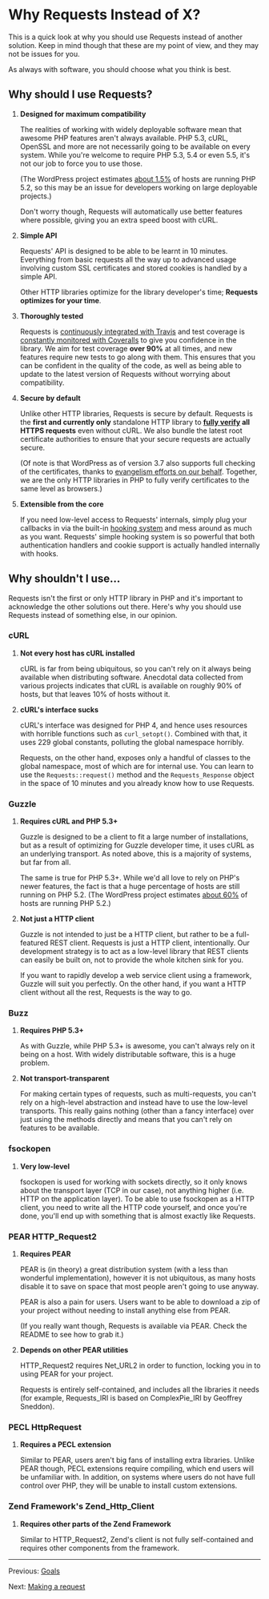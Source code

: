 Why Requests Instead of X?
==========================
This is a quick look at why you should use Requests instead of another
solution. Keep in mind though that these are my point of view, and they may not
be issues for you.

As always with software, you should choose what you think is best.


Why should I use Requests?
--------------------------
1. **Designed for maximum compatibility**

   The realities of working with widely deployable software mean that awesome
   PHP features aren't always available. PHP 5.3, cURL, OpenSSL and more are not
   necessarily going to be available on every system. While you're welcome to
   require PHP 5.3, 5.4 or even 5.5, it's not our job to force you to use those.

   (The WordPress project estimates [about 1.5%][wpstats] of hosts are running
   PHP 5.2, so this may be an issue for developers working on large
   deployable projects.)

   Don't worry though, Requests will automatically use better features where
   possible, giving you an extra speed boost with cURL.

2. **Simple API**

   Requests' API is designed to be able to be learnt in 10 minutes. Everything
   from basic requests all the way up to advanced usage involving custom SSL
   certificates and stored cookies is handled by a simple API.

   Other HTTP libraries optimize for the library developer's time; **Requests
   optimizes for your time**.

3. **Thoroughly tested**

   Requests is [continuously integrated with Travis][travis] and test coverage
   is [constantly monitored with Coveralls][coveralls] to give you confidence in
   the library. We aim for test coverage **over 90%** at all times, and new
   features require new tests to go along with them. This ensures that you can
   be confident in the quality of the code, as well as being able to update to
   the latest version of Requests without worrying about compatibility.

4. **Secure by default**

   Unlike other HTTP libraries, Requests is secure by default. Requests is the
   **first and currently only** standalone HTTP library to
   **[fully verify][requests_ssl] all HTTPS requests** even without cURL. We
   also bundle the latest root certificate authorities to ensure that your
   secure requests are actually secure.

   (Of note is that WordPress as of version 3.7 also supports full checking of
   the certificates, thanks to [evangelism efforts on our behalf][wpssl].
   Together, we are the only HTTP libraries in PHP to fully verify certificates
   to the same level as browsers.)

5. **Extensible from the core**

   If you need low-level access to Requests' internals, simply plug your
   callbacks in via the built-in [hooking system][] and mess around as much as
   you want. Requests' simple hooking system is so powerful that both
   authentication handlers and cookie support is actually handled internally
   with hooks.

[coveralls]: https://coveralls.io/r/rmccue/Requests
[hooking system]: hooks.md
[requests_ssl]: https://github.com/rmccue/Requests/blob/master/library/Requests/SSL.php
[travis]: https://travis-ci.org/rmccue/Requests
[wpssl]: http://core.trac.wordpress.org/ticket/25007


Why shouldn't I use...
----------------------
Requests isn't the first or only HTTP library in PHP and it's important to
acknowledge the other solutions out there. Here's why you should use Requests
instead of something else, in our opinion.


### cURL

1. **Not every host has cURL installed**

   cURL is far from being ubiquitous, so you can't rely on it always being
   available when distributing software. Anecdotal data collected from various
   projects indicates that cURL is available on roughly 90% of hosts, but that
   leaves 10% of hosts without it.

2. **cURL's interface sucks**

   cURL's interface was designed for PHP 4, and hence uses resources with
   horrible functions such as `curl_setopt()`. Combined with that, it uses 229
   global constants, polluting the global namespace horribly.

   Requests, on the other hand, exposes only a handful of classes to the
   global namespace, most of which are for internal use. You can learn to use
   the `Requests::request()` method and the `Requests_Response` object in the
   space of 10 minutes and you already know how to use Requests.


### Guzzle

1. **Requires cURL and PHP 5.3+**

   Guzzle is designed to be a client to fit a large number of installations, but
   as a result of optimizing for Guzzle developer time, it uses cURL as an
   underlying transport. As noted above, this is a majority of systems, but
   far from all.

   The same is true for PHP 5.3+. While we'd all love to rely on PHP's newer
   features, the fact is that a huge percentage of hosts are still running on
   PHP 5.2. (The WordPress project estimates [about 60%][wpstats] of hosts are
   running PHP 5.2.)

2. **Not just a HTTP client**

   Guzzle is not intended to just be a HTTP client, but rather to be a
   full-featured REST client. Requests is just a HTTP client, intentionally. Our
   development strategy is to act as a low-level library that REST clients can
   easily be built on, not to provide the whole kitchen sink for you.

   If you want to rapidly develop a web service client using a framework, Guzzle
   will suit you perfectly. On the other hand, if you want a HTTP client without
   all the rest, Requests is the way to go.

[wpstats]: http://wordpress.org/about/stats/


### Buzz

1. **Requires PHP 5.3+**

   As with Guzzle, while PHP 5.3+ is awesome, you can't always rely on it being
   on a host. With widely distributable software, this is a huge problem.

2. **Not transport-transparent**

   For making certain types of requests, such as multi-requests, you can't rely
   on a high-level abstraction and instead have to use the low-level transports.
   This really gains nothing (other than a fancy interface) over just using the
   methods directly and means that you can't rely on features to be available.


### fsockopen

1. **Very low-level**

   fsockopen is used for working with sockets directly, so it only knows about
   the transport layer (TCP in our case), not anything higher (i.e. HTTP on the
   application layer). To be able to use fsockopen as a HTTP client, you need
   to write all the HTTP code yourself, and once you're done, you'll end up
   with something that is almost exactly like Requests.


### PEAR HTTP_Request2

1. **Requires PEAR**

   PEAR is (in theory) a great distribution system (with a less than wonderful
   implementation), however it is not ubiquitous, as many hosts disable it to
   save on space that most people aren't going to use anyway.

   PEAR is also a pain for users. Users want to be able to download a zip of
   your project without needing to install anything else from PEAR.

   (If you really want though, Requests is available via PEAR. Check the README
   to see how to grab it.)

2. **Depends on other PEAR utilities**

   HTTP\_Request2 requires Net_URL2 in order to function, locking you in to
   using PEAR for your project.

   Requests is entirely self-contained, and includes all the libraries it needs
   (for example, Requests\_IRI is based on ComplexPie\_IRI by Geoffrey Sneddon).


### PECL HttpRequest

1. **Requires a PECL extension**

   Similar to PEAR, users aren't big fans of installing extra libraries. Unlike
   PEAR though, PECL extensions require compiling, which end users will be
   unfamiliar with. In addition, on systems where users do not have full
   control over PHP, they will be unable to install custom extensions.


### Zend Framework's Zend\_Http\_Client

1. **Requires other parts of the Zend Framework**

   Similar to HTTP_Request2, Zend's client is not fully self-contained and
   requires other components from the framework.

***

Previous: [Goals](goals.md)

Next: [Making a request](usage.md)
